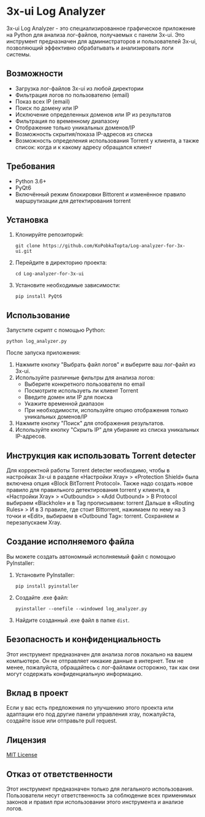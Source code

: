 # 3x-ui Log Analyzer

3x-ui Log Analyzer - это специализированное графическое приложение на Python для анализа лог-файлов, получаемых с панели 3x-ui. Это инструмент предназначен для администраторов и пользователей 3x-ui, позволяющий эффективно обрабатывать и анализировать логи системы.

## Возможности

- Загрузка лог-файлов 3x-ui из любой директории
- Фильтрация логов по пользователю (email)
- Показ всех IP (email)
- Поиск по домену или IP
- Исключение определенных доменов или IP из результатов
- Фильтрация по временному диапазону
- Отображение только уникальных доменов/IP
- Возможность скрытия/показа IP-адресов из списка
- Возможность определения использования Torrent у клиента, а также список: когда и к какому адресу обращался клиент

## Требования

- Python 3.6+
- PyQt6
- Включённый режим блокировки Bittorent и изменённое правило маршрутизации для детектирования torrent


## Установка

1. Клонируйте репозиторий:
   ```
   git clone https://github.com/KoPobkaTopta/Log-analyzer-for-3x-ui.git
   ```

2. Перейдите в директорию проекта:
   ```
   cd Log-analyzer-for-3x-ui
   ```

3. Установите необходимые зависимости:
   ```
   pip install PyQt6
   ```

## Использование

Запустите скрипт с помощью Python:

```
python log_analyzer.py
```

После запуска приложения:

1. Нажмите кнопку "Выбрать файл логов" и выберите ваш лог-файл из 3x-ui.
2. Используйте различные фильтры для анализа логов:
   - Выберите конкретного пользователя по email
   - Посмотрите используеть ли клиент Torrent
   - Введите домен или IP для поиска
   - Укажите временной диапазон
   - При необходимости, используйте опцию отображения только уникальных доменов/IP
3. Нажмите кнопку "Поиск" для отображения результатов.
4. Используйте кнопку "Скрыть IP" для убирание из списка уникальных IP-адресов.

## Инструкция как использовать Torrent detecter

Для корректной работы Torrent detecter необходимо, чтобы в настройках 3x-ui в разделе «Настройки Xray» > «Protection Shield» была включена опция «Block BitTorrent Protocol». Также надо создать новое правило для правильного детектирования torrent у клиента, в «Настройки Xray» > «Outbounds» > «Add Outbound» > В Protocol выбираем «Blackhole» и в Tag прописываем: torrent
Дальше в «Routing Rules» > И в 3 правиле, где стоит Bittorrent, нажимаем по нему на 3 точки и «Edit», выбираем в «Outbound Tag»: torrent. Сохраняем и перезапускаем Xray.

## Создание исполняемого файла

Вы можете создать автономный исполняемый файл с помощью PyInstaller:

1. Установите PyInstaller:
   ```
   pip install pyinstaller
   ```

2. Создайте .exe файл:
   ```
   pyinstaller --onefile --windowed log_analyzer.py
   ```

3. Найдите созданный .exe файл в папке `dist`.

## Безопасность и конфиденциальность

Этот инструмент предназначен для анализа логов локально на вашем компьютере. Он не отправляет никакие данные в интернет. Тем не менее, пожалуйста, обращайтесь с лог-файлами осторожно, так как они могут содержать конфиденциальную информацию.

## Вклад в проект

Если у вас есть предложения по улучшению этого проекта или адаптации его под другие панели управления xray, пожалуйста, создайте issue или отправьте pull request.

## Лицензия

[MIT License](https://opensource.org/licenses/MIT)

## Отказ от ответственности

Этот инструмент предназначен только для легального использования. Пользователи несут ответственность за соблюдение всех применимых законов и правил при использовании этого инструмента и анализе логов.
